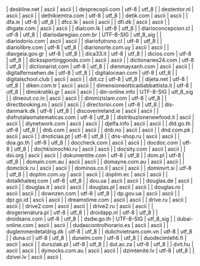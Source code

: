 | deskline.net | ascii | ascii |
| desprecopii.com | utf-8 | utf_8 |
| destentor.nl | ascii | ascii |
| dethikiemtra.com | utf-8 | utf_8 |
| detik.com | ascii | ascii |
| dfa.ie | utf-8 | utf_8 |
| dfcc.lk | ascii | ascii |
| dfi.dk | ascii | ascii |
| dhgate.com | ascii | ascii |
| dialcom.lk | utf-8 | utf_8 |
| diarioconcepcion.cl | utf-8 | utf_8 |
| diariodaregiao.com.br | UTF-8-SIG | utf_8_sig |
| diariodorio.com | ascii | ascii |
| diariofutrono.cl | utf-8 | utf_8 |
| diariolibre.com | utf-8 | utf_8 |
| diarionorte.com.uy | ascii | ascii |
| diavgeia.gov.gr | utf-8 | utf_8 |
| dica33.it | utf-8 | utf_8 |
| dicios.com | utf-8 | utf_8 |
| dickssportinggoods.com | ascii | ascii |
| dictionaries24.com | utf-8 | utf_8 |
| dictionarist.com | utf-8 | utf_8 |
| dienmayxanh.com | ascii | ascii |
| digitalfernsehen.de | utf-8 | utf_8 |
| digitalocean.com | utf-8 | utf_8 |
| digitalschool.club | ascii | ascii |
| diit.cz | utf-8 | utf_8 |
| dijeta.net | utf-8 | utf_8 |
| diken.com.tr | ascii | ascii |
| dimensioneotticadiabbattista.it | utf-8 | utf_8 |
| dimokratiki.gr | ascii | ascii |
| din-online.info | UTF-8-SIG | utf_8_sig |
| dineout.co.in | ascii | ascii |
| dinimizislam.com | utf-8 | utf_8 |
| directbooking.ro | ascii | ascii |
| directorioi.com | utf-8 | utf_8 |
| dis-danmark.dk | utf-8 | utf_8 |
| discoverireland.ie | ascii | ascii |
| disfrutalasmatematicas.com | utf-8 | utf_8 |
| distribuzionenewfood.it | ascii | ascii |
| diynetwork.com | ascii | ascii |
| djelfa.info | ascii | ascii |
| dld.go.th | utf-8 | utf_8 |
| dnb.com | ascii | ascii |
| dnb.no | ascii | ascii |
| dnd.com.pk | ascii | ascii |
| dnoticias.pt | utf-8 | utf_8 |
| dns-shop.ru | ascii | ascii |
| doa.go.th | utf-8 | utf_8 |
| doccheck.com | ascii | ascii |
| docdoc.com | utf-8 | utf_8 |
| dochkisinochki.ru | ascii | ascii |
| docsity.com | ascii | ascii |
| doi.org | ascii | ascii |
| dokumentite.com | utf-8 | utf_8 |
| dom.pl | utf-8 | utf_8 |
| domain.com.au | ascii | ascii |
| domayne.com.au | ascii | ascii |
| domclick.ru | ascii | ascii |
| dominos.co.il | ascii | ascii |
| dominvrt.si | utf-8 | utf_8 |
| doplim.com.uy | ascii | ascii |
| doplim.ec | ascii | ascii |
| dotalkhaleej.com | utf-8 | utf_8 |
| dou.ua | ascii | ascii |
| douglas.de | ascii | ascii |
| douglas.it | ascii | ascii |
| douglas.pl | ascii | ascii |
| douglas.ro | ascii | ascii |
| downzen.com | utf-8 | utf_8 |
| dp.gov.ua | ascii | ascii |
| dpr.go.id | ascii | ascii |
| dreamstime.com | ascii | ascii |
| drive.ru | ascii | ascii |
| drive2.com | ascii | ascii |
| drive2.ru | ascii | ascii |
| drogerienatura.pl | utf-8 | utf_8 |
| droidapp.nl | utf-8 | utf_8 |
| droidsans.com | utf-8 | utf_8 |
| dsdw.go.th | UTF-8-SIG | utf_8_sig |
| dubai-online.com | ascii | ascii |
| dudascontrolhorario.es | ascii | ascii |
| duglemmerdetaldrig.dk | utf-8 | utf_8 |
| dulichvietnam.com.vn | utf-8 | utf_8 |
| duna.cl | utf-8 | utf_8 |
| dunelm.com | utf-8 | utf_8 |
| duodecimlehti.fi | ascii | ascii |
| durszlak.pl | utf-8 | utf_8 |
| dut.ac.za | utf-8 | utf_8 |
| dvit.hu | ascii | ascii |
| dymocks.com.au | ascii | ascii |
| dzimtenite.lv | utf-8 | utf_8 |
| dzivei.lv | ascii | ascii |
